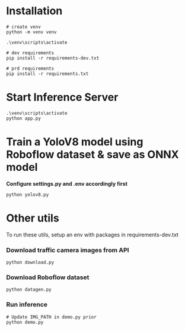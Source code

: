 # Installation

```
# create venv
python -m venv venv

.\venv\scripts\activate

# dev requirements
pip install -r requirements-dev.txt

# prd requirements
pip install -r requirements.txt
```

# Start Inference Server
```
.\venv\scripts\activate
python app.py
```

# Train a YoloV8 model using Roboflow dataset & save as ONNX model

**Configure settings.py and .env accordingly first**

```
python yolov8.py
```

# Other utils
To run these utils, setup an env with packages in requirements-dev.txt

### Download traffic camera images from API

```
python download.py
```

### Download Roboflow dataset

```
python datagen.py
```

### Run inference

```
# Update IMG_PATH in demo.py prior
python demo.py
```
